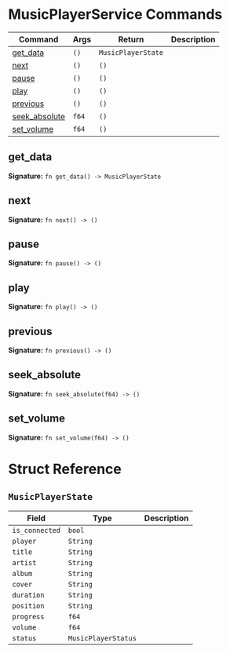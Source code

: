# MusicPlayerService Commands

| Command | Args | Return | Description |
|---------|------|--------|-------------|
| [get_data](#get_data) | `()` | `MusicPlayerState` |  |
| [next](#next) | `()` | `()` |  |
| [pause](#pause) | `()` | `()` |  |
| [play](#play) | `()` | `()` |  |
| [previous](#previous) | `()` | `()` |  |
| [seek_absolute](#seek_absolute) | `f64` | `()` |  |
| [set_volume](#set_volume) | `f64` | `()` |  |

## get_data

**Signature:** `fn get_data() -> MusicPlayerState`


## next

**Signature:** `fn next() -> ()`


## pause

**Signature:** `fn pause() -> ()`


## play

**Signature:** `fn play() -> ()`


## previous

**Signature:** `fn previous() -> ()`


## seek_absolute

**Signature:** `fn seek_absolute(f64) -> ()`


## set_volume

**Signature:** `fn set_volume(f64) -> ()`


# Struct Reference

## `MusicPlayerState`

| Field | Type | Description |
|-------|------|-------------|
| `is_connected` | `bool` |  |
| `player` | `String` |  |
| `title` | `String` |  |
| `artist` | `String` |  |
| `album` | `String` |  |
| `cover` | `String` |  |
| `duration` | `String` |  |
| `position` | `String` |  |
| `progress` | `f64` |  |
| `volume` | `f64` |  |
| `status` | `MusicPlayerStatus` |  |

